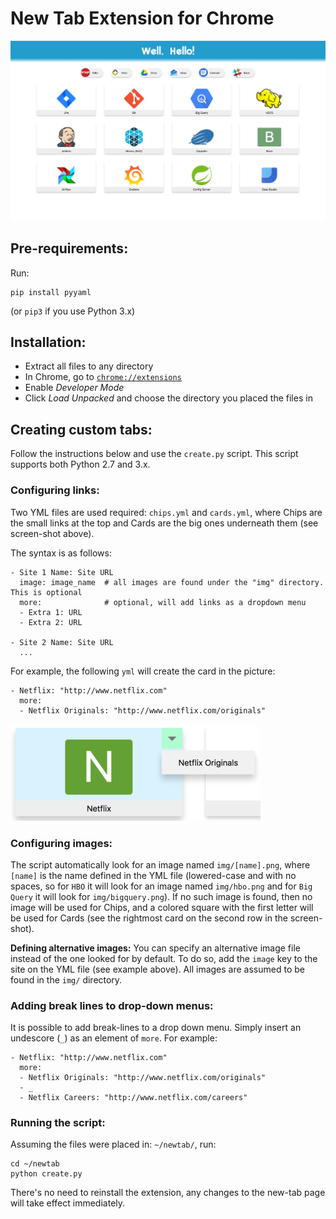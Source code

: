# New Tab Extension for Chrome

![screenshot](desc/screenshot.png)

## Pre-requirements:
Run:
```
pip install pyyaml
```
(or `pip3` if you use Python 3.x)

## Installation:
* Extract all files to any directory
* In Chrome, go to [`chrome://extensions`](chrome://extensions)
* Enable _Developer Mode_
* Click _Load Unpacked_ and choose the directory you placed the files in

## Creating custom tabs:
Follow the instructions below and use the `create.py` script.
This script supports both Python 2.7 and 3.x.

### Configuring links:
Two YML files are used required: `chips.yml` and 
`cards.yml`, where Chips are the small links at the top and Cards are the big ones 
underneath them (see screen-shot above).

The syntax is as follows:
```
- Site 1 Name: Site URL
  image: image_name  # all images are found under the "img" directory. This is optional
  more:              # optional, will add links as a dropdown menu
  - Extra 1: URL
  - Extra 2: URL
  
- Site 2 Name: Site URL
  ...
```

For example, the following `yml` will create the card in the picture:
```
- Netflix: "http://www.netflix.com"
  more:
  - Netflix Originals: "http://www.netflix.com/originals"
```

![dropdown_example](desc/dropdown.png)

### Configuring images:
The script automatically look for an image named `img/[name].png`, where `[name]`
is the name defined in the YML file (lowered-case and with no spaces, so for `HBO`
it will look for an image named `img/hbo.png` and for `Big Query` it will look
for `img/bigquery.png`). If no such image is found, then no image will be used for 
Chips, and a colored square with the first letter will be used for Cards (see the
rightmost card on the second row in the screen-shot).

**Defining alternative images:** You can specify an alternative image file instead
of the one looked for by default. To do so, add the `image` key to the site on the
YML file (see example above). All images are assumed to be found in the `img/` 
directory.

### Adding break lines to drop-down menus:
It is possible to add break-lines to a drop down menu. Simply insert an undescore
(`_`) as an element of `more`. For example:
```
- Netflix: "http://www.netflix.com"
  more:
  - Netflix Originals: "http://www.netflix.com/originals"
  - _
  - Netflix Careers: "http://www.netflix.com/careers"
```

### Running the script:
Assuming the files were placed in: `~/newtab/`, run:
```
cd ~/newtab
python create.py
``` 
There's no need to reinstall the extension, any changes to the new-tab page will take effect immediately.